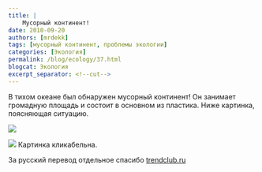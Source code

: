 ```yaml
---
title: |
    Мусорный континент!
date: 2010-09-20
authors: [mrdekk]
tags: [мусорный континент, проблемы экологии]
categories: [Экология]
permalink: /blog/ecology/37.html
blogcat: Экология
excerpt_separator: <!--cut-->
---
```


В тихом океане был обнаружен мусорный континент! Он занимает громадную площадь и состоит в основном из пластика. Ниже картинка, поясняющая ситуацию. 

![](http://itw66.ru/uploads/images/00/00/01/2010/09/20/c3012b.jpg)

<!--cut-->

![](http://itw66.ru/files/garbage.jpg)
Картинка кликабельна.

За русский перевод отдельное спасибо [trendclub.ru](http://trendclub.ru/6384)
